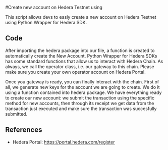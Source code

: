 #Create new account on Hedera Testnet using 

This script allows devs to easly create a new account on Hedera Testnet using Python Wrapper for Hedera SDK.

## Code

After importing the hedera package into our file, a function is created to automatically create the New Account. Python Wrapper for Hedera SDKs has some standard functions that allow us to interact with Hedera Chain. As always, we call the operator class, i.e. our gateway to this chain. Please make sure you create your own operator account on Hedera Portal.

Once you gateway is ready, you can finally interact with the chain. First of all, we generate new keys for the account we are going to create. We do it using a function contained into hedera package. We have everything ready to create our new account: we submit the transaction using the specific method for new accounts, then through its receipt we get data from the transaction just executed and make sure the transaction was succesfully submitted.

## References

- Hedera Portal: https://portal.hedera.com/register
